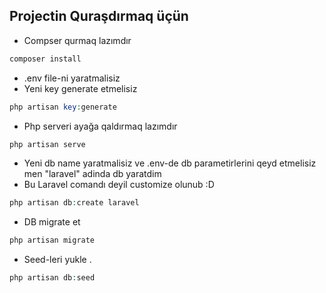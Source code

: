 
## Projectin Quraşdırmaq üçün

- Compser qurmaq lazımdır
 ``` php 
composer install
```
- .env file-ni yaratmalisiz
- Yeni key generate etmelisiz
 ``` php
php artisan key:generate
```
- Php serveri ayağa qaldırmaq lazımdır
 ``` php 
 php artisan serve
 ```
 
 - Yeni db name yaratmalisiz ve .env-de db parametirlerini qeyd etmelisiz men "laravel" adinda db yaratdim
 - Bu Laravel comandı deyil customize olunub :D
  ``` php
php artisan db:create laravel
```
 - DB migrate et
 ``` php
php artisan migrate
```
 - Seed-leri yukle .
 ``` php
php artisan db:seed
```
